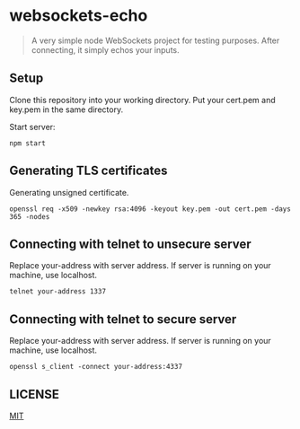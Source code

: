 # websockets-echo
> A very simple node WebSockets project for testing purposes.
> After connecting, it simply echos your inputs.

## Setup
Clone this repository into your working directory. Put your cert.pem and key.pem
in the same directory.

Start server:

```bashp
npm start
```

## Generating TLS certificates
Generating unsigned certificate.

```bashp
openssl req -x509 -newkey rsa:4096 -keyout key.pem -out cert.pem -days 365 -nodes
```

## Connecting with telnet to unsecure server
Replace your-address with server address. If server is running on your machine,
use localhost.

```bashp
telnet your-address 1337
```

## Connecting with telnet to secure server
Replace your-address with server address. If server is running on your machine,
use localhost.

```bashp
openssl s_client -connect your-address:4337
```

## LICENSE
[MIT](https://raw.githubusercontent.com/benno208/websockets-echo/master/LICENSE)
